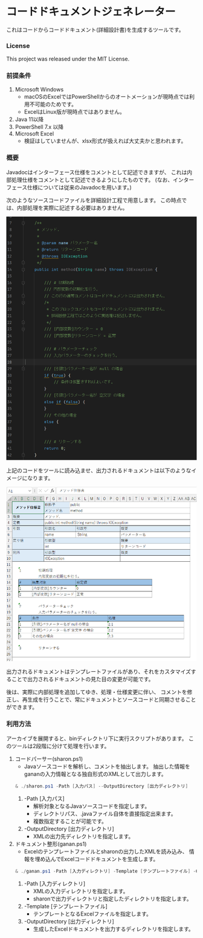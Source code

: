 # コードドキュメントジェネレーター
これはコードからコードドキュメント(詳細設計書)を生成するツールです。

### License
This project was released under the MIT License.

### 前提条件
1. Microsoft Windows
    - macOSのExcelではPowerShellからのオートメーションが現時点では利用不可能のためです。
    - ExcelはLinux版が現時点ではありません。
2. Java 11以降
3. PowerShell 7.x 以降
4. Microsoft Excel
    - 検証はしていませんが、xlsx形式が扱えれば大丈夫かと思われます。

### 概要
Javadocはインターフェース仕様をコメントとして記述できますが、
これは内部処理仕様をコメントとして記述できるようにしたものです。
(なお、インターフェース仕様については従来のJavadocを用います。)

次のようなソースコードファイルを詳細設計工程で用意します。
この時点では、内部処理を実際に記述する必要はありません。

![ソースコードイメージ](https://github.com/love2hina-net/sharon/raw/images/intro/20220109_intro001.png)

上記のコードをツールに読み込ませ、出力されるドキュメントは以下のようなイメージになります。

![ドキュメントイメージ](https://github.com/love2hina-net/sharon/raw/images/intro/20220109_intro002.png)

出力されるドキュメントはテンプレートファイルがあり、それをカスタマイズすることで出力されるドキュメントの見た目の変更が可能です。

後は、実際に内部処理を追加してゆき、処理・仕様変更に伴い、
コメントを修正し、再生成を行うことで、常にドキュメントとソースコードと同期させることができます。

### 利用方法
アーカイブを展開すると、binディレクトリ下に実行スクリプトがあります。
このツールは2段階に分けて処理を行います。

1. コードパーサー(sharon.ps1) 
    - Javaソースコードを解析し、コメントを抽出します。
    抽出した情報をgananの入力情報となる独自形式のXMLとして出力します。
    ```powershell
    & ./sharon.ps1 -Path [入力パス] --OutputDirectory [出力ディレクトリ]
    ```
    1. -Path \[入力パス\]
        - 解析対象となるJavaソースコードを指定します。
        - ディレクトリパス、.javaファイル自体を直接指定出来ます。
        - 複数指定することが可能です。
    2. -OutputDirectory \[出力ディレクトリ\]
        - XMLの出力先ディレクトリを指定します。
2. ドキュメント整形(ganan.ps1)
    - Excelのテンプレートファイルとsharonの出力したXMLを読み込み、
    情報を埋め込んでExcelコードドキュメントを生成します。
    ```powershell
    & ./ganan.ps1 -Path [入力ディレクトリ] -Template [テンプレートファイル] -OutputDirectory [出力ディレクトリ]
    ```
    1. -Path \[入力ディレクトリ\]
        - XMLの入力ディレクトリを指定します。
        - sharonで出力ディレクトリと指定したディレクトリを指定します。
    2. -Template \[テンプレートファイル\]
        - テンプレートとなるExcelファイルを指定します。
    3. -OutputDirectory \[出力ディレクトリ\]
        - 生成したExcelドキュメントを出力するディレクトリを指定します。
